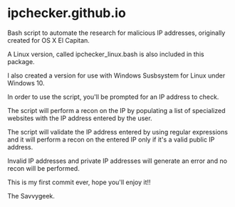 # ipchecker.github.io
Bash script to automate the research for malicious IP addresses, originally created for OS X El Capitan.


A Linux version, called ipchecker_linux.bash is also included in this package.

I also created a version for use with Windows Susbsystem for Linux under Windows 10.

In order to use the script, you'll be prompted for an IP address to check.

The script will perform a recon on the IP by populating a list of specialized websites 
with the IP address entered by the user.

The script will validate the IP address entered by using regular expressions and 
it will perform a recon on the entered IP only if it's a valid public IP address.

Invalid IP addresses and private IP addresses will generate an error and no recon will be performed.

This is my first commit ever, hope you'll enjoy it!!

The Savvygeek.
